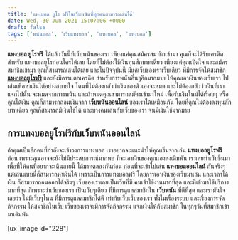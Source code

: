 ```yaml
---
title: 'แทงบอล ยูโร ฟรีในเว็บพนันที่ทุกคนสามารถเล่นได้'
date: Wed, 30 Jun 2021 15:07:06 +0000
draft: false
tags: ['พนันบอล', 'เว็บแทงบอล', 'แทงบอล', 'แทงบอล']
---
```


**แทงบอล ยูโรฟรี** ได้แล้ววันนี้ทีเว็บพนันของเรา เพียงแค่คุณสมัครสมาชิกเข้ามา คุณก็จะได้รับเครดิตสำหรับ แทงบอลยูโรก่อนใครได้เลย โดยที่ไม่ต้องใช้เงินทุนสักบาทเดียว เพียงแค่คุณเปิดใจ และสมัครสมาชิกเข้ามา คุณก็สามารถเล่นได้เลย และในปัจจุบันนี้ มีแค่เว็บของเราเว็บเดียว ที่มีการจัดให้สมาชิก [**แทงบอลยูโรฟรี**](/archives/) และยังมีการแตกเครดิต สำหรับการพนันอื่นๆอีกมากมาย ให้คุณเอาเงินของเว็บเรา ไปเล่นเพื่อหาเงินได้อย่างสบายใจ โดนที่ไม่ต้องกลัวว่าเงินของตัวเองจะหมด และไม่ต้องกลัวว่าเงินที่เราแจกไปนั้น จะหมดจากการพนัน และถ้าหมดคุณสามารถสมัครเข้ามาใหม่ เพื่อรับเงินใหม่ได้เรื่อยๆ หรือคุณได้เงิน คุณก็สามารถถอนเงินจาก **เว็บพ****นั****นออนไลน์** ของเราได้เหมือนกัน โดยที่คุณไม่ต้องลงทุนสักบาทเดียว คุณก็สามารถมีเงินใช้ได้ และบางคนเล่นกับเว็บของเรา จนมีเงินใช้มากมาย

**การแทงบอลยูโรฟรีกับเว็บพนันออนไลน์**
--------------------------------------

ถ้าคุณเป็นอีกคนที่กำลังจะเข้าวงการแทงบอล เราอยากจะแนะนำให้คุณเริ่มจากเล่น **แทงบอลยูโรฟรี** ก่อน เพราะคุณอาจจะยังไม่มีประสบการณ์มากพอ ที่จะเอาเงินของคุณเองลงเดิมพัน เราเลยทำเว็บขึ้นมา เพื่อที่ให้คนที่อยากจะเดินสายนี้ ได้มาทดลองกันก่อน ก่อนที่จะเข้าไปเล่น **แทงบอลออนไลน์** กันจริงๆ แต่เล่นแบบนี่ก็สามารถหาเงินได้ เพราะเป็นการแทงบอลฟรี โดยการเอาเงินของเว็บมาเล่น และเวลาได้เงิน ก็สามารถถอนออกได้จริงๆ เว็บของเราเลยเป็นเว็บที่มี คนเข้าใช้งานมากที่สุด และที่เข้ามาใช้บริการมากที่สุด ก็เพราะว่าเว็บของเรา เป็นเว็บๆเดียว ที่มีการดูแลสมาชิกใน **เว็บพนัน** ที่ดีที่สุด และเรามั่นใจเลยว่า ไม่มีเว็บๆไหน ที่มีการดูแลสมาชิกได้ดี เท่ากับเว็บเว็บของเรา ทั้งในเรื่องระบบ และเรื่องการจัดกิจกรรม ให้สมาชิกในเว็บ เว็บของเราจะมีการจัดกิจกรรม แจกเงินให้กับสมาชิก ในทุกๆวันที่สมาชิกเข้ามาเดิมพัน

\[ux\_image id="228"\]